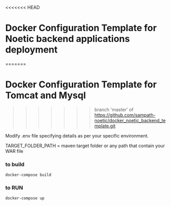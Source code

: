 <<<<<<< HEAD
# Docker Configuration Template for Noetic backend applications deployment
=======
# Docker Configuration Template for Tomcat and Mysql 
>>>>>>> branch 'master' of https://github.com/sampath-noetic/docker_noetic_backend_template.git

Modify .env file specifying details as per your specific environment.

TARGET_FOLDER_PATH = maven target folder or any path that contain your WAR file

### to build
```
docker-compose build
```

### to RUN
```
docker-compose up
```
